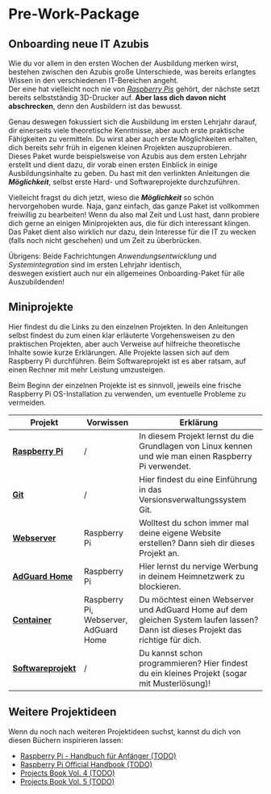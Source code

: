 # Pre-Work-Package
## Onboarding neue IT Azubis

Wie du vor allem in den ersten Wochen der Ausbildung merken wirst, bestehen zwischen den Azubis große Unterschiede, was bereits erlangtes Wissen in den verschiedenen IT-Bereichen angeht.  
Der eine hat vielleicht noch nie von [*Raspberry Pis*](https://www.raspberrypi.com/about/) gehört, der nächste setzt bereits selbstständig 3D-Drucker auf. **Aber lass dich davon nicht abschrecken**, denn den Ausbildern ist das bewusst.

Genau deswegen fokussiert sich die Ausbildung im ersten Lehrjahr darauf, dir einerseits viele theoretische Kenntnisse, aber auch erste praktische Fähigkeiten zu vermitteln. Du wirst aber auch erste Möglichkeiten erhalten, dich bereits sehr früh in eigenen kleinen Projekten auszuprobieren.  
Dieses Paket wurde beispielsweise von Azubis aus dem ersten Lehrjahr erstellt und dient dazu, dir vorab einen ersten Einblick in einige Ausbildungsinhalte zu geben. Du hast mit den verlinkten Anleitungen die ***Möglichkeit***, selbst erste Hard- und Softwareprojekte durchzuführen.

Vielleicht fragst du dich jetzt, wieso die ***Möglichkeit*** so schön hervorgehoben wurde. Naja, ganz einfach, das ganze Paket ist vollkommen freiwillig zu bearbeiten! Wenn du also mal Zeit und Lust hast, dann probiere dich gerne an einigen Miniprojekten aus, die für dich interessant klingen.    
Das Paket dient also wirklich nur dazu, dein Interesse für die IT zu wecken (falls noch nicht geschehen) und um Zeit zu überbrücken.

Übrigens: Beide Fachrichtungen *Anwendungsentwicklung* und *Systemintegration* sind im ersten Lehrjahr identisch,  
deswegen existiert auch nur ein allgemeines Onboarding-Paket für alle Auszubildenden!  

## Miniprojekte
Hier findest du die Links zu den einzelnen Projekten. In den Anleitungen selbst findest du zum einen klar erläuterte Vorgehensweisen zu den praktischen Projekten, aber auch Verweise auf hilfreiche theoretische Inhalte sowie kurze Erklärungen. Alle Projekte lassen sich auf dem Raspberry Pi durchführen. Beim Softwareprojekt ist es aber ratsam, auf einen Rechner mit mehr Leistung umzusteigen.

Beim Beginn der einzelnen Projekte ist es sinnvoll, jeweils eine frische Raspberry Pi OS-Installation zu verwenden, um eventuelle Probleme zu vermeiden.


| Projekt      | Vorwissen     | Erklärung |
|--------------|---------------|-----------|
|[**Raspberry Pi**](../../../ge-it-prwrkpckg-raspberrypi)|/|In diesem Projekt lernst du die Grundlagen von Linux kennen und wie man einen Raspberry Pi verwendet.|
|[**Git**](../../../ge-it-prwrkpckg-git)|/|Hier findest du eine Einführung in das Versionsverwaltungssystem Git.|
|[**Webserver**](../../../si-it-prwrkpckg-webserver)|Raspberry Pi|Wolltest du schon immer mal deine eigene Website erstellen? Dann sieh dir dieses Projekt an.|
|[**AdGuard Home**](../../../si-it-prwrkpckg-adguard)|Raspberry Pi|Hier lernst du nervige Werbung in deinem Heimnetzwerk zu blockieren.|
|[**Container**](../../../si-it-prwrkpckg-containerisierung)|Raspberry Pi, Webserver, AdGuard Home|Du möchtest einen Webserver und AdGuard Home auf dem gleichen System laufen lassen? Dann ist dieses Projekt das richtige für dich.|
|[**Softwareprojekt**](../../../ae-it-prwrkpckg-tictactoe)|/|Du kannst schon programmieren? Hier findest du ein kleines Projekt (sogar mit Musterlösung)!|

## Weitere Projektideen
Wenn du noch nach weiteren Projektideen suchst, kannst du dich von diesen Büchern inspirieren lassen:
- [Raspberry Pi - Handbuch für Anfänger (TODO)]()
- [Raspberry Pi Official Handbook (TODO)]()
- [Projects Book Vol. 4 (TODO)]()
- [Projects Book Vol. 5 (TODO)]()

